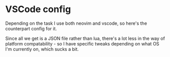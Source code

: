 # VSCode config

Depending on the task I use both neovim and vscode, so here's the counterpart config for it.

Since all we get is a JSON file rather than lua, there's a lot less in the way of platform compatability - so I
have specific tweaks depending on what OS I'm currently on, which sucks a bit.

